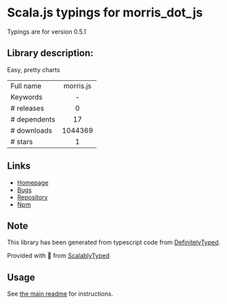 
# Scala.js typings for morris_dot_js

Typings are for version 0.5.1

## Library description:
Easy, pretty charts

|                    |                 |
| ------------------ | :-------------: |
| Full name          | morris.js |
| Keywords           | - |
| # releases         | 0 |
| # dependents       | 17 |
| # downloads        | 1044369 |
| # stars            | 1 |

## Links
- [Homepage](http://morrisjs.github.com/morris.js)
- [Bugs](https://github.com/morrisjs/morris.js/issues)
- [Repository](https://github.com/morrisjs/morris.js)
- [Npm](https://www.npmjs.com/package/morris.js)
    


## Note
This library has been generated from typescript code from [DefinitelyTyped](https://definitelytyped.org).

Provided with :purple_heart: from [ScalablyTyped](https://github.com/oyvindberg/ScalablyTyped)

## Usage
See [the main readme](../../readme.md) for instructions.


